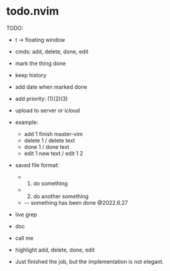# todo.nvim

TODO:
* <leader>t -> floating window
* cmds: add, delete, done, edit
* mark the thing done
* keep history
* add date when marked done
* add priority: (1)(2)(3)
* upload to server or icloud
* example:
    * add 1 finish master-vim
    * delete 1 / delete text
    * done 1 / done text
    * edit 1 new text / edit 1 2

* saved file format: 
    * 1. do something
    * 2. do another something
    * -- something has been done @2022.6.27
* live grep
* doc
* call me
* highlight add, delete, done, edit
* Just finished the job, but the implementation is not elegant.
